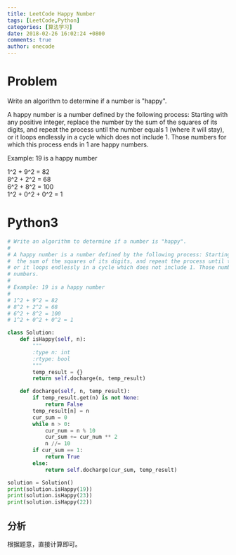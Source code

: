 ```yaml
---
title: LeetCode Happy Number
tags: [LeetCode,Python]
categories: [算法学习]
date: 2018-02-26 16:02:24 +0800
comments: true
author: onecode
---
```

# Problem

Write an algorithm to determine if a number is "happy".

A happy number is a number defined by the following process: Starting with any positive integer, replace the number by the sum of the squares of its digits, and repeat the process until the number equals 1 (where it will stay), or it loops endlessly in a cycle which does not include 1. Those numbers for which this process ends in 1 are happy numbers.

Example: 19 is a happy number

1^2 + 9^2 = 82  
8^2 + 2^2 = 68  
6^2 + 8^2 = 100  
1^2 + 0^2 + 0^2 = 1  


<!--break-->

# Python3

``` python
# Write an algorithm to determine if a number is "happy".
#
# A happy number is a number defined by the following process: Starting with any positive integer, replace the number by
#  the sum of the squares of its digits, and repeat the process until the number equals 1 (where it will stay),
# or it loops endlessly in a cycle which does not include 1. Those numbers for which this process ends in 1 are happy
# numbers.
#
# Example: 19 is a happy number
#
# 1^2 + 9^2 = 82
# 8^2 + 2^2 = 68
# 6^2 + 8^2 = 100
# 1^2 + 0^2 + 0^2 = 1

class Solution:
    def isHappy(self, n):
        """
        :type n: int
        :rtype: bool
        """
        temp_result = {}
        return self.docharge(n, temp_result)

    def docharge(self, n, temp_result):
        if temp_result.get(n) is not None:
            return False
        temp_result[n] = n
        cur_sum = 0
        while n > 0:
            cur_num = n % 10
            cur_sum += cur_num ** 2
            n //= 10
        if cur_sum == 1:
            return True
        else:
            return self.docharge(cur_sum, temp_result)

solution = Solution()
print(solution.isHappy(19))
print(solution.isHappy(23))
print(solution.isHappy(22))
```

## 分析

根据题意，直接计算即可。